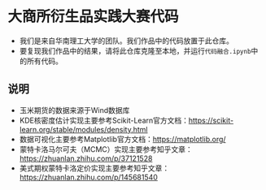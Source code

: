 # 大商所衍生品实践大赛代码
- 我们是来自华南理工大学的团队。我们作品中的代码放置于此仓库。
- 要复现我们作品中的结果，请将此仓库克隆至本地，并运行`代码融合.ipynb`中的所有代码。
## 说明
- 玉米期货的数据来源于Wind数据库
- KDE核密度估计实现主要参考Scikit-Learn官方文档：https://scikit-learn.org/stable/modules/density.html
- 数据可视化主要参考Matplotlib官方文档：https://matplotlib.org/
- 蒙特卡洛马尔可夫（MCMC）实现主要参考知乎文章：https://zhuanlan.zhihu.com/p/37121528
- 美式期权蒙特卡洛定价实现主要参考知乎文章：https://zhuanlan.zhihu.com/p/145681540
